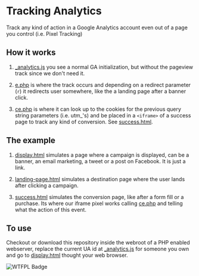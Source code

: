 # Tracking Analytics

Track any kind of action in a Google Analytics account even out of a page you control (i.e. Pixel Tracking)

## How it works

1. [_analytics.js](ta/_analytics.js) you see a normal GA initialization, but without the pageview track since we don't need it.

2. [e.php](ta/e.php) is where the track occurs and depending on a redirect parameter (`r`) it redirects user somewhere, like the a landing page after a banner click.

3. [ce.php](ta/ce.php) is where it can look up to the cookies for the previous query string parameters (i.e. utm_'s) and be placed in a `<iframe>` of a success page to track any kind of conversion. See [success.html](example/success.html).

## The example
1. [display.html](example/display.html) simulates a page where a campaign is displayed, can be a banner, an email marketing, a tweet or a post on Facebook. It is just a link.

2. [landing-page.html](example/landing-page.html) simulates a destination page where the user lands after clicking a campaign.

3. [success.html](example/success.html) simulates the conversion page, like after a form fill or a purchase. Its where our iframe pixel works calling [ce.php](ta/ce.php) and telling what the action of this event.

## To use
Checkout or download this repository inside the webroot of a PHP enabled webserver, replace the current UA id at [_analytics.js](ta/_analytics.js) for someone you own and go to [display.html](example/display.html) thought your web browser.

![WTFPL Badge](http://www.wtfpl.net/wp-content/uploads/2012/12/wtfpl-badge-4.png)